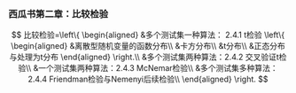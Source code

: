 ### 西瓜书第二章：比较检验 

$$
比较检验=\left\{
\begin{aligned} 
&多个测试集一种算法： 2.4.1 t检验 \left\{
\begin{aligned} 
&离散型随机变量的函数分布\\
&卡方分布\\
&t分布\\
&正态分布与处理为t分布 \end{aligned}
\right.\\
&多个测试集两种算法：2.4.2 交叉验证t检验\\
&一个测试集两种算法：2.4.3 McNemar检验\\
&多个测试集多种算法： 2.4.4 Friendman检验与Nemenyi后续检验\\
\end{aligned}
\right.
$$